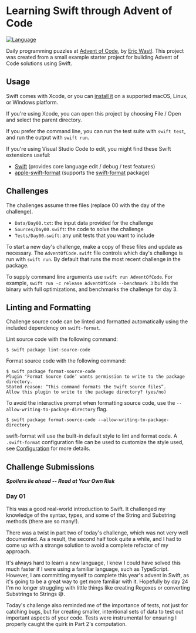 # Learning Swift through Advent of Code

[![Language](https://img.shields.io/badge/language-Swift-red.svg)](https://swift.org)

Daily programming puzzles at [Advent of Code](<https://adventofcode.com/>), by
[Eric Wastl](<http://was.tl/>). This project was created from a small example starter project for
building Advent of Code solutions using Swift.

## Usage

Swift comes with Xcode, or you can [install it](https://www.swift.org/install/)
on a supported macOS, Linux, or Windows platform. 

If you're using Xcode, you can open this project by choosing File / Open and
select the parent directory. 

If you prefer the command line, you can run the test suite with `swift test`,
and run the output with `swift run`.

If you're using Visual Studio Code to edit, you might find these Swift
extensions useful:

- [Swift](https://marketplace.visualstudio.com/items?itemName=sswg.swift-lang)
  (provides core language edit / debug / test features)
- [apple-swift-format](https://marketplace.visualstudio.com/items?itemName=vknabel.vscode-apple-swift-format)
  (supports the [swift-format](https://github.com/apple/swift-format) package)

## Challenges

The challenges assume three files (replace 00 with the day of the challenge).

- `Data/Day00.txt`: the input data provided for the challenge
- `Sources/Day00.swift`: the code to solve the challenge
- `Tests/Day00.swift`: any unit tests that you want to include

To start a new day's challenge, make a copy of these files and update as
necessary. The `AdventOfCode.swift` file controls which day's challenge is run
with `swift run`. By default that runs the most recent challenge in the package.

To supply command line arguments use `swift run AdventOfCode`. For example,
`swift run -c release AdventOfCode --benchmark 3` builds the binary with full
optimizations, and benchmarks the challenge for day 3.

## Linting and Formatting

Challenge source code can be linted and formatted automatically using the
included dependency on `swift-format`.

Lint source code with the following command:

```shell
$ swift package lint-source-code
```

Format source code with the following command:

```shell
$ swift package format-source-code
Plugin ‘Format Source Code’ wants permission to write to the package directory.
Stated reason: “This command formats the Swift source files”.
Allow this plugin to write to the package directory? (yes/no)
```

To avoid the interactive prompt when formatting source code, use the 
`--allow-writing-to-package-directory` flag.
 
```shell
$ swift package format-source-code --allow-writing-to-package-directory
```

swift-format will use the built-in default style to lint and format code. A
`.swift-format` configuration file can be used to customize the style used, see
[Configuration](https://github.com/apple/swift-format/blob/main/Documentation/Configuration.md)
for more details. 

## Challenge Submissions

***Spoilers lie ahead -- Read at Your Own Risk***

### Day 01

This was a good real-world introduction to Swift. It challenged my knowledge 
of the syntax, types, and some of the String and Substring methods (there are
so many!).

There was a twist in part two of today's challenge, which was not very well 
documented. As a result, the second half took quite a while, and I had to
come up with a strange solution to avoid a complete refactor of my approach.

It's always hard to learn a new language, I knew I could have solved this much
faster if I were using a familiar language, such as TypeScript. However, I am
committing myself to complete this year's advent in Swift, as it's going to be
a great way to get more familiar with it. Hopefully by day 24 I'm no longer 
struggling with little things like creating Regexes or converting Substrings to 
Strings 😅.

Today's challenge also reminded me of the importance of tests, not just for
catching bugs, but for creating smaller, intentional sets of data to test out
important aspects of your code. Tests were instrumental for ensuring I properly
caught the quirk in Part 2's computation.
